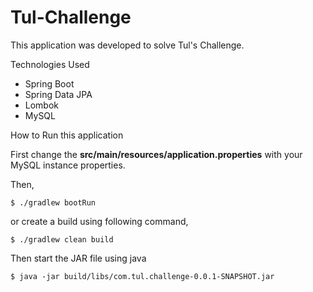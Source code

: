 # Tul-Challenge

This application was developed to solve Tul's Challenge.

Technologies Used

- Spring Boot
- Spring Data JPA
- Lombok
- MySQL


How to Run this application

First change the **src/main/resources/application.properties** with your MySQL instance properties.

Then,

```shell
$ ./gradlew bootRun
```

or create a build using following command,

```shell
$ ./gradlew clean build
```

Then start the JAR file using java

```shell
$ java -jar build/libs/com.tul.challenge-0.0.1-SNAPSHOT.jar
```
